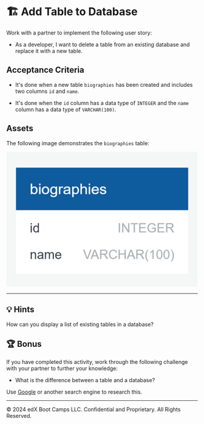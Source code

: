 # 🏗️ Add Table to Database

Work with a partner to implement the following user story:

* As a developer, I want to delete a table from an existing database and replace it with a new table.

## Acceptance Criteria

* It's done when a new table `biographies` has been created and includes two columns `id` and `name`.

* It's done when the `id` column has a data type of `INTEGER` and the `name` column has a data type of `VARCHAR(100)`.

## Assets

The following image demonstrates the `biographies` table:

![A table called "biographies" contains fields for "id" and "name".](./assets/entity_relationship_diagram.png)

---

## 💡 Hints

How can you display a list of existing tables in a database?

## 🏆 Bonus

If you have completed this activity, work through the following challenge with your partner to further your knowledge:

* What is the difference between a table and a database?

Use [Google](https://www.google.com) or another search engine to research this.

---
© 2024 edX Boot Camps LLC. Confidential and Proprietary. All Rights Reserved.
